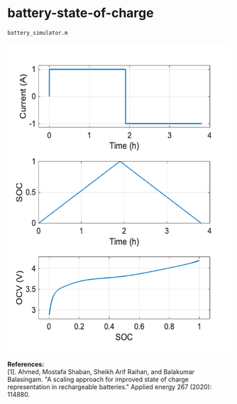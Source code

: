 # battery-state-of-charge

```
battery_simulator.m
```
<p align="center">
<img src="_git/soc_demo.bmp" width="600" height="700"> 
</p>

**References:**  
[1]. Ahmed, Mostafa Shaban, Sheikh Arif Raihan, and Balakumar Balasingam. "A scaling approach for improved state of charge representation in rechargeable batteries." Applied energy 267 (2020): 114880.
